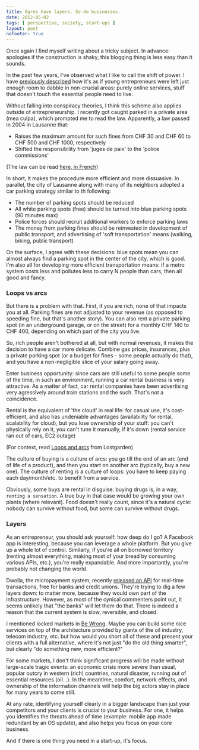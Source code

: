 ```yaml
---
title: Ogres have layers. So do businesses.
date: 2012-05-02
tags: [ perspective, society, start-ups ]
layout: post
nofooter: true
---
```


Once again I find myself writing about a tricky subject. In advance: apologies
if the construction is shaky, this blogging thing is less easy than it sounds.

In the past few years, I've observed what I like to call the shift of power.
I have [previously described](http://amos.me/blog/2012/be-wrong/) how it's as if young entrepreneurs
were left just enough room to dabble in non-crucial areas: purely online services,
stuff that doesn't touch the essential people need to live.

Without falling into conspiracy theories, I think this scheme also applies outside
of entrepreneurship. I recently got caught parked in a private area (mea culpa),
which prompted me to read the law. Apparently, a law passed in 2004 in Lausanne that:

  * Raises the maximum amount for such fines from CHF 30 and CHF 60 to CHF 500 and CHF 1000, respectively
  * Shifted the responsibility from 'juges de paix' to the 'police commissions'

(The law can be read [here, in French](http://www.ucv.ch/net/com/10005/Images/File/Transfert%20de%20la%20competence.pdf))

In short, it makes the procedure more efficient and more dissuasive. In parallel,
the city of Lausanne along with many of its neighbors adopted a car parking strategy
similar to th following:

  * The number of parking spots should be reduced
  * All white parking spots (free) should be turned into blue parking spots (90 minutes max)
  * Police forces should recruit additional workers to enforce parking laws
  * The money from parking fines should be reinvested in development of public transport,
    and advertising of 'soft transportation' means (walking, biking, public transport)

On the surface, I agree with these decisions: blue spots mean you can almost always
find a parking spot in the center of the city, which is good. I'm also all for developing
more efficient transportation means: if a metro system costs less and pollutes less to carry
N people than cars, then all good and fancy.

### Loops vs arcs

But there is a problem with that. First, if you are rich, none of that impacts you at all.
Parking fines are not adjusted to your revenue (as opposed to speeding fine, but that's
another story). You can also rent a private parking spot (in an underground garage, or on
the street) for a monthly CHF 140 to CHF 400, depending on which part of the city you live.

So, rich people aren't bothered at all, but with normal revenues, it makes the decision
to have a car more delicate. Combine gas prices, insurances, plus a private parking spot
(or a budget for fines - some people actually do that), and you have a non-negligible
slice of your salary going away.

Enter business opportunity: since cars are still useful to some people some of the time,
in such an environment, running a car rental business is very attractive. As a matter of
fact, car rental companies have been advertising very agressively around train stations
and the such. That's not a coincidence.

Rental is the equivalent of 'the cloud' in real life: for casual use, it's cost-efficient,
and also has undeniable advantages (availability for rental, scalability for cloud), but
you lose ownership of your stuff: you can't physically rely on it, you can't tune it
manually, if it's down (rental service ran out of cars, EC2 outage)

(For context, read [Loops and arcs](http://www.lostgarden.com/2012/04/loops-and-arcs.html) from Lostgarden)

The culture of buying is a culture of arcs: you go till the end of an arc (end of life of
a product), and then you start on another arc (typically, buy a new one). The culture
of renting is a culture of loops: you have to keep paying each day/month/etc. to benefit
from a service.

Obviously, some buys are rental in disguise: buying drugs is, in a way, `renting a sensation`.
A true buy in that case would be growing your own plants (where relevant). Food doesn't
really count, since it's a natural cycle: nobody can survive without food, but some can
survive without drugs.

### Layers

As an entrepreneur, you should ask yourself: how deep do I go? A Facebook app is interesting,
because you can leverage a whole platform. But you give up a whole lot of control. Similarly,
if you're all on borrowed territory (renting almost everything, making most of your bread
by consuming various APIs, etc.), you're really expandable. And more importantly, you're
probably not changing the world.

Dwolla, the micropayment system, recently [released an API](http://blog.dwolla.com/ach-goes-real-time-with-fisync-free-for-banks-and-credit-unions/) for real-time transactions,
free for banks and credit unions. They're trying to dig a few layers down: to matter more,
because they would own part of the infrastructure. However, as most of the cynical commenters
point out, it seems unlikely that "the banks" will let them do that. There is indeed a reason
that the current system is slow, reversible, and closed.

I mentioned locked markets in [Be Wrong](http://amos.me/blog/2012/be-wrong/). Maybe you can
build some nice services on top of the architecture provided by giants of the oil industry,
telecom industry, etc. but how would you short all of these and present your clients with
a full alternative, where it's not just "do the old thing smarter", but clearly
"do something new, more efficient?"

For some markets, I don't think significant progress will be made without large-scale tragic
events: an economic crisis more severe than usual, popular outcry in western (rich) countries,
natural disaster, running out of essential resources (oil...). In the meantime, comfort,
network effects, and ownership of the information channels will help the big actors stay in
place for many years to come still.

At any rate, identifying yourself clearly in a bigger landscape than just your competitors
and your clients is crucial to your business. For one, it helps you identifies the threats
ahead of time (example: mobile app made redundant by an OS update), and also helps you focus
on your core business.

And if there is one thing you need in a start-up, it's focus.

